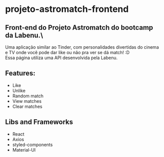 # projeto-astromatch-frontend

## Front-end do Projeto Astromatch do bootcamp da Labenu.\
Uma aplicação similar ao Tinder, com personalidades divertidas do cinema e TV onde você pode dar like ou não pra ver se dá match! :D\
Essa página utiliza uma API desenvolvida pela Labenu.

## Features:
* Like
* Unlike
* Random match
* View matches
* Clear matches

## Libs and Frameworks
* React
* Axios
* styled-components
* Material-UI
